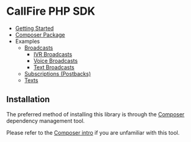 CallFire PHP SDK
================

* [Getting Started](/docs/en/00.getting.started.md)
* [Composer Package](https://packagist.org/packages/callfire/php-sdk)
* Examples
    * [Broadcasts](/docs/en/01.broadcasts.md)
        * [IVR Broadcasts](/docs/en/broadcasts/01.ivr.md)
        * [Voice Broadcasts](/docs/en/broadcasts/02.voice.md)
        * [Text Broadcasts](/docs/en/broadcasts/03.text.md)
    * [Subscriptions (Postbacks)](/docs/en/02.subscriptions.md)
    * [Texts](/docs/en/03.texts.md)

## Installation

The preferred method of installing this library is through the
[Composer](http://getcomposer.org/) dependency management tool.

Please refer to the [Composer intro](http://getcomposer.org/doc/00-intro.md)
if you are unfamiliar with this tool.
